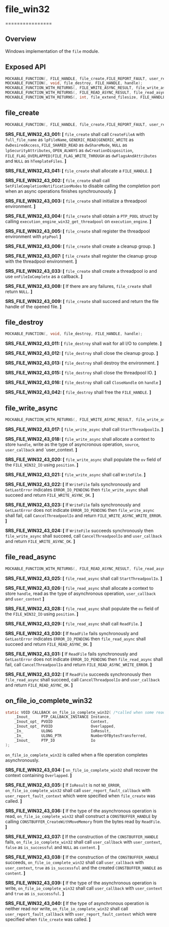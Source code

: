 # file_win32
================

## Overview

Windows implementation of the `file` module.

## Exposed API

```c
MOCKABLE_FUNCTION(, FILE_HANDLE, file_create,FILE_REPORT_FAULT, user_report_fault_callback, void*, user_report_fault_context, EXECUTION_ENGINE_HANDLE, execution_engine, const char*, full_file_name);
MOCKABLE_FUNCTION(, void, file_destroy, FILE_HANDLE, handle);
MOCKABLE_FUNCTION_WITH_RETURNS(, FILE_WRITE_ASYNC_RESULT, file_write_async, FILE_HANDLE, handle, CONSTBUFFER_HANDLE, source, uint64_t, position, FILE_WRITE_CB, user_callback, void*, user_context)(0, MU_FAILURE);
MOCKABLE_FUNCTION_WITH_RETURNS(, FILE_READ_ASYNC_RESULT, file_read_async, FILE_HANDLE, handle, uint32_t, size, uint64_t, position, FILE_READ_CB, user_callback, void*, user_context)(0, MU_FAILURE);
MOCKABLE_FUNCTION_WITH_RETURNS(, int, file_extend_filesize, FILE_HANDLE, handle, uint64_t, desired_size, bool, has_manage_volume)(0, MU_FAILURE);
```

## file_create

```c
MOCKABLE_FUNCTION(, FILE_HANDLE, file_create,FILE_REPORT_FAULT, user_report_fault_callback, void*, user_report_fault_context, EXECUTION_ENGINE_HANDLE, execution_engine, const char*, full_file_name);
```

**SRS_FILE_WIN32_43_001: [** `file_create` shall call `CreateFileA` with `full_file_name` as `lpFileName`, `GENERIC_READ|GENERIC_WRITE` as `dwDesiredAccess`, `FILE_SHARED_READ` as `dwShareMode`, `NULL` as `lpSecurityAttributes`, `OPEN_ALWAYS` as `dwCreationDisposition`, `FILE_FLAG_OVERLAPPED|FILE_FLAG_WRITE_THROUGH` as `dwFlagsAndAttributes` and `NULL` as `hTemplateFiles`. **]**

**SRS_FILE_WIN32_43_041: [** `file_create` shall allocate a `FILE_HANDLE`. **]**

**SRS_FILE_WIN32_43_002: [** `file_create` shall call `SetFileCompletionNotificationModes` to disable calling the completion port when an async operations finishes synchrounously. **]**

**SRS_FILE_WIN32_43_003: [** `file_create` shall initialize a threadpool environment. **]**

**SRS_FILE_WIN32_43_004: [** `file_create` shall obtain a `PTP_POOL` struct by calling `execution_engine_win32_get_threadpool` on `execution_engine`. **]**

**SRS_FILE_WIN32_43_005: [** `file_create` shall register the threadpool environment with `ptpPool` **]**

**SRS_FILE_WIN32_43_006: [** `file_create` shall create a cleanup group. **]**

**SRS_FILE_WIN32_43_007: [** `file_create` shall register the cleanup group with the threadpool environment. **]**

**SRS_FILE_WIN32_43_033: [** `file_create` shall create a threadpool io and use `onFileIoComplete` as a callback. **]**

**SRS_FILE_WIN32_43_008: [** If there are any failures, `file_create` shall return `NULL`. **]**

**SRS_FILE_WIN32_43_009: [** `file_create` shall succeed and return the file handle of the opened file. **]**

## file_destroy

```c
MOCKABLE_FUNCTION(, void, file_destroy, FILE_HANDLE, handle);
```

**SRS_FILE_WIN32_43_011: [** `file_destroy` shall wait for all I/O to complete. **]**

**SRS_FILE_WIN32_43_012: [** `file_destroy` shall close the cleanup group. **]**

**SRS_FILE_WIN32_43_013: [** `file_destroy` shall destroy the environment. **]**

**SRS_FILE_WIN32_43_015: [** `file_destroy` shall close the threadpool IO. **]**

**SRS_FILE_WIN32_43_016: [** `file_destroy` shall call `CloseHandle` on `handle` **]**

**SRS_FILE_WIN32_43_042: [** `file_destroy` shall free the `FILE_HANDLE`. **]**


## file_write_async

```c
MOCKABLE_FUNCTION_WITH_RETURNS(, FILE_WRITE_ASYNC_RESULT, file_write_async, FILE_HANDLE, handle, CONSTBUFFER_HANDLE, source, uint64_t, position, FILE_WRITE_CB, user_callback, void*, user_context)(0, MU_FAILURE);
```

**SRS_FILE_WIN32_43_017: [** `file_write_async` shall call `StartThreadpoolIo`. **]**

**SRS_FILE_WIN32_43_018: [** `file_write_async` shall allocate a context to store `handle`, write as the type of asyncronous operation, `source`, `user_callback` and `user_context. **]**

**SRS_FILE_WIN32_43_020: [** `file_write_async` shall populate the `ov` field of the `FILE_WIN32_IO` using `position`. **]**

**SRS_FILE_WIN32_43_021: [** `file_write_async` shall call `WriteFile`. **]**

**SRS_FILE_WIN32_43_022: [** If `WriteFile` fails synchronously and `GetLastError` indicates `ERROR_IO_PENDING` then `file_write_async` shall succeed and return `FILE_WRITE_ASYNC_OK`. **]**

**SRS_FILE_WIN32_43_023: [** If `WriteFile` fails synchronously and `GetLastError` does not indicate `ERROR_IO_PENDING` then `file_write_async` shall fail, call `CancelThreadpoolIo` and return `FILE_WRITE_ASYNC_WRITE_ERROR`. **]**

**SRS_FILE_WIN32_43_024: [** If `WriteFile` succeeds synchronously then `file_write_async` shall succeed, call `CancelThreadpoolIo` and `user_callback` and return `FILE_WRITE_ASYNC_OK`. **]**

## file_read_async

```c
MOCKABLE_FUNCTION_WITH_RETURNS(, FILE_READ_ASYNC_RESULT, file_read_async, FILE_HANDLE, handle, uint32_t, size, uint64_t, position, FILE_READ_CB, user_callback, void*, user_context)(0, MU_FAILURE);
```

**SRS_FILE_WIN32_43_025: [** `file_read_async` shall call `StartThreadpoolIo`. **]**

**SRS_FILE_WIN32_43_026: [** `file_read_async` shall allocate a context to store `handle`, read as the type of asynchronous operation, `user_callback` and `user_context` **]**

**SRS_FILE_WIN32_43_028: [** `file_read_async` shall populate the `ov` field of the `FILE_WIN32_IO` using `position`. **]**

**SRS_FILE_WIN32_43_029: [** `file_read_async` shall call `ReadFile`. **]**

**SRS_FILE_WIN32_43_030: [** If `ReadFile` fails synchronously and `GetLastError` indicates `ERROR_IO_PENDING` then `file_read_async` shall succeed and return `FILE_READ_ASYNC_OK`. **]**

**SRS_FILE_WIN32_43_031: [** If `ReadFile` fails synchronously and `GetLastError` does not indicate `ERROR_IO_PENDING` then `file_read_async` shall fail, call `CancelThreadpoolIo` and return `FILE_READ_ASYNC_WRITE_ERROR`. **]**

**SRS_FILE_WIN32_43_032: [** If `ReadFile` succeeds synchronously then `file_read_async` shall succeed, call `CancelThreadpoolIo` and `user_callback` and return `FILE_READ_ASYNC_OK`. **]**


## on_file_io_complete_win32

```c
static VOID CALLBACK on_file_io_complete_win32( /*called when some read/write operation is finished*/
    _Inout_     PTP_CALLBACK_INSTANCE Instance,
    _Inout_opt_ PVOID                 Context,
    _Inout_opt_ PVOID                 Overlapped,
    _In_        ULONG                 IoResult,
    _In_        ULONG_PTR             NumberOfBytesTransferred,
    _Inout_     PTP_IO                Io
);
```
`on_file_io_complete_win32` is called when a file operation completes asynchronously.


**SRS_FILE_WIN32_43_034: [** `on_file_io_complete_win32` shall recover the context containing `Overlapped`. **]**

**SRS_FILE_WIN32_43_035: [** If `IoResult` is not `NO_ERROR`, `on_file_io_complete_win32` shall call `user_report_fault_callback` with `user_report_fault_context` which were specified when `file_create` was called. **]**

**SRS_FILE_WIN32_43_036: [** If the type of the asynchronous operation is read, `on_file_io_complete_win32` shall  construct a `CONSTBUFFER_HANDLE` by calling `CONSTBUFFER_CreateWithMoveMemory` from the bytes read by `ReadFile`. **]**

**SRS_FILE_WIN32_43_037: [** If the construction of the `CONSTBUFFER_HANDLE` fails, `on_file_io_complete_win32` shall call `user_callback` with `user_context`, `false` as `is_successful` and `NULL` as `content`. **]**

**SRS_FILE_WIN32_43_038: [** If the construction of the `CONSTBUFFER_HANDLE` succeeds, `on_file_io_complete_win32` shall call `user_callback` with `user_context`, `true` as `is_successful` and the created `CONSTBUFFER_HANDLE` as `content`. **]**

**SRS_FILE_WIN32_43_039: [** If the type of the asynchronous operation is write, `on_file_io_complete_win32` shall call `user_callback` with `user_context` and `true` as `is_successful`. **]**

**SRS_FILE_WIN32_43_040: [** If the type of asynchronous operation is neither read nor write, `on_file_io_complete_win32` shall call `user_report_fault_callback` with `user_report_fault_context` which were specified when `file_create` was called. **]**